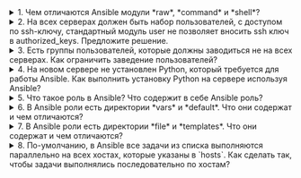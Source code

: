 <details>
<summary>
1. Чем отличаются Ansible модули *raw*, *command* и *shell*?
</summary>
Модуль *raw* отличается от *command* и *shell* тем, что не выполняет дополнительную обработку выполнения команды. Эти дополнительные обработки присутствуют в почти любом модуле Ansible. Модуль *raw* передает команду, как есть, в "сыром" (raw) виде без проверок.
Модули *command* и *shell* отличаются тем, что в модуле *command* команда выполняется без прохождения через командную оболочку `/bin/sh`. Поэтому переменные определенные в оболочке и перенаправления - конвееры работать не будут. Модуль *shell* выполняет команды через оболочку по умолчанию `/bin/sh`. Поэтому там будут доступны переменные оболочки и перенаправления.
</details>
<details>
<summary>
2. На всех серверах должен быть набор пользователей, с доступом по ssh-ключу, стандартный модуль user не позволяет вносить ssh ключ в authorized_keys. Предложите решение.
</summary>
1. Использовать модуль `authorized_key` для добавления ключей.
2. Использовать модуль `shell`, чтобы вручную с использованием команды `cat {{ PUBLIC_SSH_KEY }} >> /home/{{ USER }}/.ssh/authorized_keys` добавить ключ. В данном случае шаблоны Jinja2 PUBLIC_SSH_KEY и USER должны быть заданы.
</details>
<details>
<summary>
3. Есть группы пользователей, которые должны заводиться не на всех серверах. Как ограничить заведение пользователей?
</summary>
Сгруппировать сервера, на которых должны заводиться группы пользователей, в инвентори или написать в плейбуке условие, которому передаётся список серверов, на которых необходимо выполнить задачу.
</details>
<details>
<summary>
4. На новом сервере не установлен Python, который требуется для работы Ansible. Как выполнить установку Python на сервере используя Ansible?
</summary>
Использовать модуль `raw`, которому необходимо передать команду для установки python на сервере. Модуль `raw` принимает команду без дополнительной обработки Python и выполняет её на сервере.
</details>
<details>
<summary>
5. Что такое роль в Ansible? Что содержит в себе Ansible роль?
</summary>
Ansible роль представляет собой структурированный плейбук, содержащий, как минимум, набор задач (tasks) и дополнительно - обработчики событий (handlers), переменных (default и vars), файлов (files), шаблонов (templates), описание и зависимости (metadata) и тесты (tests).
</details>
<details>
<summary>
6. В Ansible роли есть директории *vars* и *default*. Что они содержат и чем отличаются?
</summary>
Ansible применяет порядок приоритета переменных. Ниже представлен список в порядке повышения приоритета.

1. command line values (for example, -u my_user, these are not variables)
2. role defaults (defined in role/defaults/main.yml)
3. inventory file or script group vars
4. inventory group_vars/all
5. playbook group_vars/all
6. inventory group_vars/*
7. playbook group_vars/*
8. inventory file or script host vars
9. inventory host_vars/*
10. playbook host_vars/*
11. host facts / cached set_facts
12. play vars
13. play vars_prompt
14. play vars_files
15. role vars (определяемые в role/vars/main.yml)
16. block vars (только для задач в `block`)
17. task vars (только для задач)
18. include_vars
19. set_facts / registered vars
20. role (и include_role) params
21. include params
22. extra vars (например, -e "user=my_user")(всегда приоритетнее)
</details>
<details>
<summary>
7. В Ansible роли есть директории *file* и *templates*. Что они содержат и чем отличаются?
</summary>
*files* - содержит файлы, которые будут скопированы на настраиваемые хосты; так же — может содержать скрипты, которые позже будут запускаться на хостах.

*templates* - содержит шаблоны файлов с переменными.
</details>
<details>
<summary>
8. По-умолчанию, в Ansible все задачи из списка выполняются параллельно на всех хостах, которые указаны в `hosts`. Как сделать так, чтобы задачи выполнялись последовательно по хостам?
</summary>
Необходимо установить параметр `serial: 1`, чтобы определить количество хостов, на которых будут выполняться паралелльно задачи. Значение 1 будет значить, что все задачи будут проходить параллельно по 1 хосту за раз.

Ссылка на документацию: https://docs.ansible.com/ansible/latest/user_guide/playbooks_strategies.html#setting-the-batch-size-with-serial
</details>
